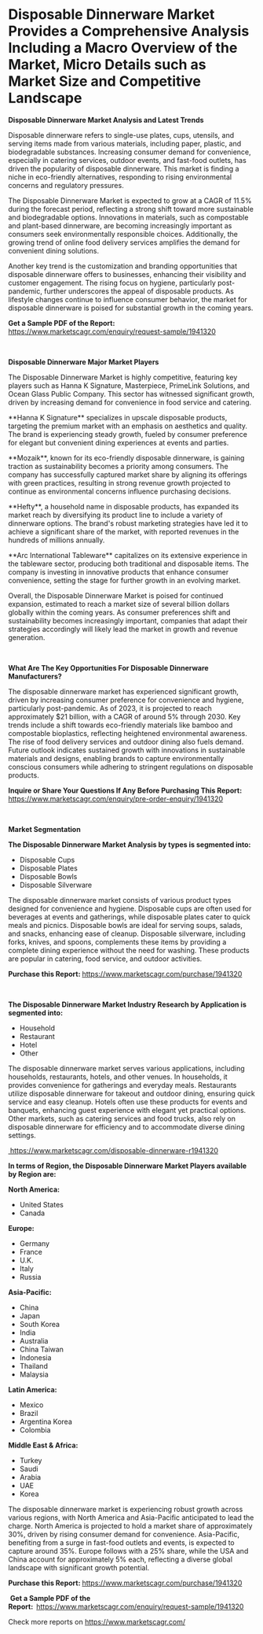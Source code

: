 <p><h1>Disposable Dinnerware Market Provides a Comprehensive Analysis Including a Macro Overview of the Market, Micro Details such as Market Size and Competitive Landscape</h1></p><p><strong>Disposable Dinnerware Market Analysis and Latest Trends</strong></p>
<p><p>Disposable dinnerware refers to single-use plates, cups, utensils, and serving items made from various materials, including paper, plastic, and biodegradable substances. Increasing consumer demand for convenience, especially in catering services, outdoor events, and fast-food outlets, has driven the popularity of disposable dinnerware. This market is finding a niche in eco-friendly alternatives, responding to rising environmental concerns and regulatory pressures.</p><p>The Disposable Dinnerware Market is expected to grow at a CAGR of 11.5% during the forecast period, reflecting a strong shift toward more sustainable and biodegradable options. Innovations in materials, such as compostable and plant-based dinnerware, are becoming increasingly important as consumers seek environmentally responsible choices. Additionally, the growing trend of online food delivery services amplifies the demand for convenient dining solutions.</p><p>Another key trend is the customization and branding opportunities that disposable dinnerware offers to businesses, enhancing their visibility and customer engagement. The rising focus on hygiene, particularly post-pandemic, further underscores the appeal of disposable products. As lifestyle changes continue to influence consumer behavior, the market for disposable dinnerware is poised for substantial growth in the coming years.</p></p>
<p><strong>Get a Sample PDF of the Report:&nbsp;</strong> <a href="https://www.marketscagr.com/enquiry/request-sample/1941320?utm_campaign=2667&utm_medium=2&utm_source=Github&utm_content=ia&utm_term=05042025&utm_id=disposable-dinnerware">https://www.marketscagr.com/enquiry/request-sample/1941320</a></p>
<p>&nbsp;</p>
<p><strong>Disposable Dinnerware Major Market Players</strong></p>
<p><p>The Disposable Dinnerware Market is highly competitive, featuring key players such as Hanna K Signature, Masterpiece, PrimeLink Solutions, and Ocean Glass Public Company. This sector has witnessed significant growth, driven by increasing demand for convenience in food service and catering. </p><p>**Hanna K Signature** specializes in upscale disposable products, targeting the premium market with an emphasis on aesthetics and quality. The brand is experiencing steady growth, fueled by consumer preference for elegant but convenient dining experiences at events and parties.</p><p>**Mozaik**, known for its eco-friendly disposable dinnerware, is gaining traction as sustainability becomes a priority among consumers. The company has successfully captured market share by aligning its offerings with green practices, resulting in strong revenue growth projected to continue as environmental concerns influence purchasing decisions.</p><p>**Hefty**, a household name in disposable products, has expanded its market reach by diversifying its product line to include a variety of dinnerware options. The brand's robust marketing strategies have led it to achieve a significant share of the market, with reported revenues in the hundreds of millions annually.</p><p>**Arc International Tableware** capitalizes on its extensive experience in the tableware sector, producing both traditional and disposable items. The company is investing in innovative products that enhance consumer convenience, setting the stage for further growth in an evolving market.</p><p>Overall, the Disposable Dinnerware Market is poised for continued expansion, estimated to reach a market size of several billion dollars globally within the coming years. As consumer preferences shift and sustainability becomes increasingly important, companies that adapt their strategies accordingly will likely lead the market in growth and revenue generation.</p></p>
<p>&nbsp;</p>
<p><strong>What Are The Key Opportunities For Disposable Dinnerware Manufacturers?</strong></p>
<p><p>The disposable dinnerware market has experienced significant growth, driven by increasing consumer preference for convenience and hygiene, particularly post-pandemic. As of 2023, it is projected to reach approximately $21 billion, with a CAGR of around 5% through 2030. Key trends include a shift towards eco-friendly materials like bamboo and compostable bioplastics, reflecting heightened environmental awareness. The rise of food delivery services and outdoor dining also fuels demand. Future outlook indicates sustained growth with innovations in sustainable materials and designs, enabling brands to capture environmentally conscious consumers while adhering to stringent regulations on disposable products.</p></p>
<p><strong>Inquire or Share Your Questions If Any Before Purchasing This Report:</strong> <a href="https://www.marketscagr.com/enquiry/pre-order-enquiry/1941320?utm_campaign=2667&utm_medium=2&utm_source=Github&utm_content=ia&utm_term=05042025&utm_id=disposable-dinnerware">https://www.marketscagr.com/enquiry/pre-order-enquiry/1941320</a></p>
<p>&nbsp;</p>
<p><strong>Market Segmentation</strong></p>
<p><strong>The Disposable Dinnerware Market Analysis by types is segmented into:</strong></p>
<p><ul><li>Disposable Cups</li><li>Disposable Plates</li><li>Disposable Bowls</li><li>Disposable Silverware</li></ul></p>
<p><p>The disposable dinnerware market consists of various product types designed for convenience and hygiene. Disposable cups are often used for beverages at events and gatherings, while disposable plates cater to quick meals and picnics. Disposable bowls are ideal for serving soups, salads, and snacks, enhancing ease of cleanup. Disposable silverware, including forks, knives, and spoons, complements these items by providing a complete dining experience without the need for washing. These products are popular in catering, food service, and outdoor activities.</p></p>
<p><strong>Purchase this Report:&nbsp;</strong><a href="https://www.marketscagr.com/purchase/1941320?utm_campaign=2667&utm_medium=2&utm_source=Github&utm_content=ia&utm_term=05042025&utm_id=disposable-dinnerware">https://www.marketscagr.com/purchase/1941320</a></p>
<p>&nbsp;</p>
<p><strong>The Disposable Dinnerware Market Industry Research by Application is segmented into:</strong></p>
<p><ul><li>Household</li><li>Restaurant</li><li>Hotel</li><li>Other</li></ul></p>
<p><p>The disposable dinnerware market serves various applications, including households, restaurants, hotels, and other venues. In households, it provides convenience for gatherings and everyday meals. Restaurants utilize disposable dinnerware for takeout and outdoor dining, ensuring quick service and easy cleanup. Hotels often use these products for events and banquets, enhancing guest experience with elegant yet practical options. Other markets, such as catering services and food trucks, also rely on disposable dinnerware for efficiency and to accommodate diverse dining settings.</p></p>
<p><a href="https://www.marketscagr.com/disposable-dinnerware-r1941320?utm_campaign=2667&utm_medium=2&utm_source=Github&utm_content=ia&utm_term=05042025&utm_id=disposable-dinnerware">&nbsp;https://www.marketscagr.com/disposable-dinnerware-r1941320</a></p>
<p><strong>In terms of Region, the Disposable Dinnerware Market Players available by Region are:</strong></p>
<p>
    <p> <strong> North America: </strong>
        <ul>
            <li>United States</li>
            <li>Canada</li>
        </ul>
        </p> 
    <p> <strong> Europe: </strong>
        <ul>
            <li>Germany</li>
            <li>France</li>
            <li>U.K.</li>
            <li>Italy</li>
            <li>Russia</li>
        </ul>
        </p> 
    <p> <strong> Asia-Pacific: </strong>
        <ul>
            <li>China</li>
            <li>Japan</li>
            <li>South Korea</li>
            <li>India</li>
            <li>Australia</li>
            <li>China Taiwan</li>
            <li>Indonesia</li>
            <li>Thailand</li>
            <li>Malaysia</li>
        </ul>
        </p> 
    <p> <strong> Latin America: </strong>
        <ul>
            <li>Mexico</li>
            <li>Brazil</li>
            <li>Argentina Korea</li>
            <li>Colombia</li>
        </ul>
        </p> 
    <p> <strong> Middle East & Africa: </strong>
        <ul>
            <li>Turkey</li>
            <li>Saudi</li>
            <li>Arabia</li>
            <li>UAE</li>
            <li>Korea</li>
        </ul>
    </p>
    </p>
<p><p>The disposable dinnerware market is experiencing robust growth across various regions, with North America and Asia-Pacific anticipated to lead the charge. North America is projected to hold a market share of approximately 30%, driven by rising consumer demand for convenience. Asia-Pacific, benefiting from a surge in fast-food outlets and events, is expected to capture around 35%. Europe follows with a 25% share, while the USA and China account for approximately 5% each, reflecting a diverse global landscape with significant growth potential.</p></p>
<p><strong>Purchase this Report: </strong><a href="https://www.marketscagr.com/purchase/1941320?utm_campaign=2667&utm_medium=2&utm_source=Github&utm_content=ia&utm_term=05042025&utm_id=disposable-dinnerware">https://www.marketscagr.com/purchase/1941320</a></p>
<p>&nbsp;<strong>Get a Sample PDF of the Report:&nbsp;&nbsp;</strong><a href="https://www.marketscagr.com/enquiry/request-sample/1941320?utm_campaign=2667&utm_medium=2&utm_source=Github&utm_content=ia&utm_term=05042025&utm_id=disposable-dinnerware">https://www.marketscagr.com/enquiry/request-sample/1941320</a></p>
<p><strong></strong></p>
<p>Check more reports on <a href="https://www.marketscagr.com/?utm_campaign=2667&utm_medium=2&utm_source=Github&utm_content=ia&utm_term=05042025&utm_id=disposable-dinnerware">https://www.marketscagr.com/</a></p>